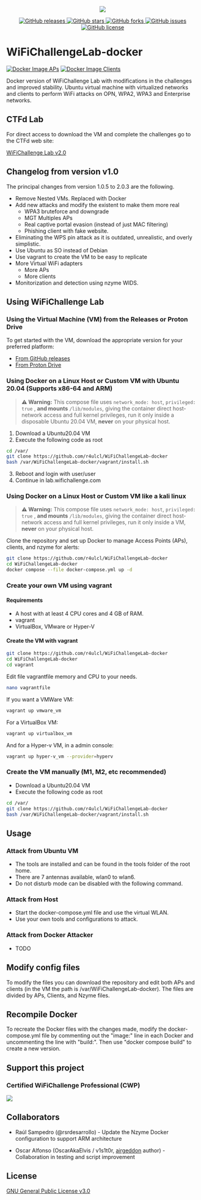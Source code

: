 <p align="center">
  <img src="images/B-WifiChallengeLab-LOGO.png">
</p>

<p align="center">
   <a href="https://github.com/r4ulcl/WiFiChallengeLab-docker/releases">
    <img src="https://img.shields.io/github/v/release/r4ulcl/WiFiChallengeLab-docker" alt="GitHub releases">
  </a>
  <a href="https://github.com/r4ulcl/WiFiChallengeLab-docker/stargazers">
    <img src="https://img.shields.io/github/stars/r4ulcl/WiFiChallengeLab-docker.svg?style=flat" alt="GitHub stars">
  </a>
  <a href="https://github.com/r4ulcl/WiFiChallengeLab-docker/network">
    <img src="https://img.shields.io/github/forks/r4ulcl/WiFiChallengeLab-docker.svg?style=flat" alt="GitHub forks">
  </a>
  <a href="https://github.com/r4ulcl/WiFiChallengeLab-docker/issues">
    <img src="https://img.shields.io/github/issues/r4ulcl/WiFiChallengeLab-docker.svg?style=flat" alt="GitHub issues">
  </a>
  <a href="https://github.com/r4ulcl/WiFiChallengeLab-docker/blob/main/LICENSE">
    <img src="https://img.shields.io/github/license/r4ulcl/WiFiChallengeLab-docker.svg?style=flat" alt="GitHub license">
  </a>
</p>

# WiFiChallengeLab-docker

[![Docker Image APs](https://github.com/r4ulcl/WiFiChallengeLab-docker/actions/workflows/docker-image-aps.yml/badge.svg)](https://hub.docker.com/r/r4ulcl/wifichallengelab-aps) [![Docker Image Clients](https://github.com/r4ulcl/WiFiChallengeLab-docker/actions/workflows/docker-image-clients.yml/badge.svg)](https://hub.docker.com/r/r4ulcl/wifichallengelab-clients)

Docker version of WiFiChallenge Lab with modifications in the challenges and improved stability. Ubuntu virtual machine with virtualized networks and clients to perform WiFi attacks on OPN, WPA2, WPA3 and Enterprise networks.

## CTFd Lab

For direct access to download the VM and complete the challenges go to the CTFd web site:

[WiFiChallenge Lab v2.0](https://lab.WiFiChallenge.com/)

## Changelog from version v1.0

The principal changes from version 1.0.5 to 2.0.3 are the following.

- Remove Nested VMs. Replaced with Docker
- Add new attacks and modify the existent to make them more real
  - WPA3 bruteforce and downgrade
  - MGT Multiples APs
  - Real captive portal evasion (instead of just MAC filtering)
  - Phishing client with fake website.
- Eliminating the WPS pin attack as it is outdated, unrealistic, and overly simplistic.
- Use Ubuntu as SO instead of Debian
- Use vagrant to create the VM to be easy to replicate
- More Virtual WiFi adapters
  - More APs
  - More clients
- Monitorization and detection using nzyme WIDS.

## Using WiFiChallenge Lab

### Using the Virtual Machine (VM) from the Releases or Proton Drive

To get started with the VM, download the appropriate version for your preferred platform:

- [From GitHub releases](https://github.com/r4ulcl/WiFiChallengeLab-docker/releases)
- [From Proton Drive](https://drive.proton.me/urls/Q4WPB23W7R#Qk4nxMH8Q4oQ)

### Using Docker on a Linux Host or Custom VM with Ubuntu 20.04 (Supports x86-64 and ARM)

> **⚠️ Warning:** This compose file uses `network_mode: host`, `privileged: true` , **and mounts** `/lib/modules`, giving the container direct host-network access and full kernel privileges, run it only inside a disposable Ubuntu 20.04 VM, **never** on your physical host.

1. Download a Ubuntu20.04 VM
2. Execute the following code as root

``` bash
cd /var/
git clone https://github.com/r4ulcl/WiFiChallengeLab-docker
bash /var/WiFiChallengeLab-docker/vagrant/install.sh
```

3. Reboot and login with user/user
4. Continue in lab.wifichallenge.com

### Using Docker on a Linux Host or Custom VM like a kali linux

> **⚠️ Warning:** This compose file uses `network_mode: host`, `privileged: true` , **and mounts** `/lib/modules`, giving the container direct host-network access and full kernel privileges, run it only inside a VM, **never** on your physical host.

Clone the repository and set up Docker to manage Access Points (APs), clients, and nzyme for alerts:

```bash
git clone https://github.com/r4ulcl/WiFiChallengeLab-docker
cd WiFiChallengeLab-docker
docker compose --file docker-compose.yml up -d
```

### Create your own VM using vagrant

#### Requirements

- A host with at least 4 CPU cores and 4 GB of RAM.
- vagrant
- VirtualBox, VMware or Hyper-V

#### Create the VM with vagrant

```bash
git clone https://github.com/r4ulcl/WiFiChallengeLab-docker
cd WiFiChallengeLab-docker
cd vagrant
```

Edit file vagrantfile memory and CPU to your needs.

```bash
nano vagrantfile
```

If you want a VMWare VM:

```bash
vagrant up vmware_vm 
```

For a VirtualBox VM:

```bash
vagrant up virtualbox_vm 
```

And for a Hyper-v VM, in a admin console:

```bash
vagrant up hyper-v_vm --provider=hyperv
```

### Create the VM manually (M1, M2, etc recommended)

- Download a Ubuntu20.04 VM
- Execute the following code as root

```bash
cd /var/
git clone https://github.com/r4ulcl/WiFiChallengeLab-docker
bash /var/WiFiChallengeLab-docker/vagrant/install.sh
```

## Usage

### Attack from Ubuntu VM

- The tools are installed and can be found in the tools folder of the root home.
- There are 7 antennas available, wlan0 to wlan6.
- Do not disturb mode can be disabled with the following command.

### Attack from Host

- Start the docker-compose.yml file and use the virtual WLAN.
- Use your own tools and configurations to attack.

### Attack from Docker Attacker

- TODO

## Modify config files

To modify the files you can download the repository and edit both APs and clients (in the VM the path is /var/WiFiChallengeLab-docker). The files are divided by APs, Clients, and Nzyme files.

## Recompile Docker

To recreate the Docker files with the changes made, modify the docker-compose.yml file by commenting out the "image:" line in each Docker and uncommenting the line with "build:". Then use "docker compose build" to create a new version.

## Support this project

### Certified WiFiChallenge Professional (CWP)

[<img src="https://import.cdn.thinkific.com/937577/eyw5HcfFRMml6M8GoFq3_FONDO%20CURSO.png">](https://academy.wifichallenge.com/courses/certified-wifichallenge-professional-cwp)

## Collaborators

- Raúl Sampedro (@rsrdesarrollo) - Update the Nzyme Docker configuration to support ARM architecture

- Oscar Alfonso (OscarAkaElvis / v1s1t0r, [airgeddon](https://github.com/v1s1t0r1sh3r3/airgeddon) author) - Collaboration in testing and script improvement

## License

[GNU General Public License v3.0](https://github.com/r4ulcl/WiFiChallengeLab-docker/blob/main/LICENSE)
